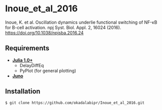 # Inoue_et_al_2016
Inoue, K. et al. Oscillation dynamics underlie functional switching of NF-κB for B-cell activation. npj Syst. Biol. Appl. 2, 16024 (2016). https://doi.org/10.1038/npjsba.2016.24

## Requirements
- **[Julia 1.0+](https://julialang.org)**
  - DelayDiffEq
  - PyPlot (for general plotting)
- **[Juno](http://junolab.org)**

## Installation

    $ git clone https://github.com/okadalabipr/Inoue_et_al_2016.git

